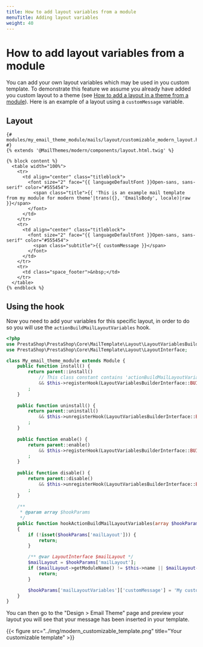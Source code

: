 ```yaml
---
title: How to add layout variables from a module
menuTitle: Adding layout variables
weight: 40
---
```


# How to add layout variables from a module

You can add your own layout variables which may be used in you custom template. To demonstrate this feature we assume you already have added you custom layout to a theme (see [How to add a layout in a theme from a module](../add-a-layout-from-module/)).
Here is an example of a layout using a `customMessage` variable.

## Layout

```twig
{# modules/my_email_theme_module/mails/layout/customizable_modern_layout.html.twig #}
{% extends '@MailThemes/modern/components/layout.html.twig' %}

{% block content %}
  <table width="100%">
    <tr>
      <td align="center" class="titleblock">
        <font size="2" face="{{ languageDefaultFont }}Open-sans, sans-serif" color="#555454">
          <span class="title">{{ 'This is an example mail template from my module for modern theme'|trans({}, 'EmailsBody', locale)|raw }}</span>
        </font>
      </td>
    </tr>
    <tr>
      <td align="center" class="titleblock">
        <font size="2" face="{{ languageDefaultFont }}Open-sans, sans-serif" color="#555454">
          <span class="subtitle">{{ customMessage }}</span>
        </font>
      </td>
    </tr>
    <tr>
      <td class="space_footer">&nbsp;</td>
    </tr>
  </table>
{% endblock %}
```

## Using the hook

Now you need to add your variables for this specific layout, in order to do so you will use
the `actionBuildMailLayoutVariables` hook.

```php
<?php
use PrestaShop\PrestaShop\Core\MailTemplate\Layout\LayoutVariablesBuilderInterface;
use PrestaShop\PrestaShop\Core\MailTemplate\Layout\LayoutInterface;

class My_email_theme_module extends Module {
    public function install() {
        return parent::install()
            // This class constant contains 'actionBuildMailLayoutVariables'
            && $this->registerHook(LayoutVariablesBuilderInterface::BUILD_MAIL_LAYOUT_VARIABLES_HOOK)
        ;
    }
    
    public function uninstall() {
        return parent::uninstall()
            && $this->unregisterHook(LayoutVariablesBuilderInterface::BUILD_MAIL_LAYOUT_VARIABLES_HOOK)
        ;        
    }
    
    public function enable() {
        return parent::enable()
            && $this->registerHook(LayoutVariablesBuilderInterface::BUILD_MAIL_LAYOUT_VARIABLES_HOOK)
        ;
    }
    
    public function disable() {
        return parent::disable()
            && $this->unregisterHook(LayoutVariablesBuilderInterface::BUILD_MAIL_LAYOUT_VARIABLES_HOOK)
        ;        
    }
    
    /**
     * @param array $hookParams
     */
    public function hookActionBuildMailLayoutVariables(array $hookParams)
    {
        if (!isset($hookParams['mailLayout'])) {
            return;
        }

        /** @var LayoutInterface $mailLayout */
        $mailLayout = $hookParams['mailLayout'];
        if ($mailLayout->getModuleName() != $this->name || $mailLayout->getName() != 'customizable_modern_layout') {
            return;
        }

        $hookParams['mailLayoutVariables']['customMessage'] = 'My custom message';
    }
}
```

You can then go to the "Design > Email Theme" page and preview your layout you will see that your message has been inserted in your template.

{{< figure src="../img/modern_customizable_template.png" title="Your customizable template" >}}

